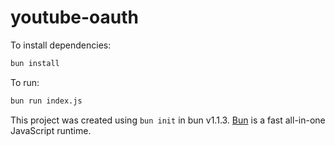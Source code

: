 # youtube-oauth

To install dependencies:

```bash
bun install
```

To run:

```bash
bun run index.js
```


This project was created using `bun init` in bun v1.1.3. [Bun](https://bun.sh) is a fast all-in-one JavaScript runtime.
